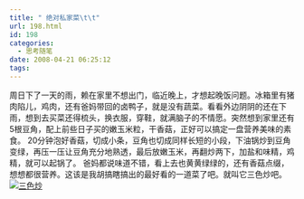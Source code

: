 ```yaml
---
title: " 绝对私家菜\t\t"
url: 198.html
id: 198
categories:
  - 思考随笔
date: 2008-04-21 06:25:12
tags:
---
```


周日下了一天的雨，赖在家里不想出门，临近晚上，才想起晚饭问题。冰箱里有猪肉陷儿，鸡肉，还有爸妈带回的卤鸭子，就是没有蔬菜。看看外边阴阴的还在下雨，想到去买菜还得梳头，换衣服，穿鞋，就满脑子的不情愿。突然想到家里还有5根豆角，配上前些日子买的嫩玉米粒，干香菇，正好可以搞定一盘营养美味的素食。 20分钟泡好香菇，切成小条，豆角也切成同样长短的小段，下油锅炒到豆角变绿，再压一压让豆角充分地熟透，最后放嫩玉米，再翻炒两下，加盐和味精，鸡精，就可以起锅了。 爸妈都说味道不错，看上去也黄黄绿绿的，还有香菇点缀，想想都很营养。这该是我胡搞瞎搞出的最好看的一道菜了吧。就叫它三色炒吧。 [![三色炒](../../../images/2008/04/1-thumb.gif)](../../../images/2008/04/1.gif)
